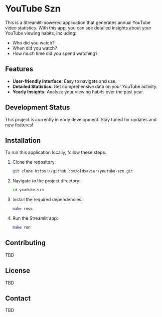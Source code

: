 # YouTube Szn

This is a Streamlit-powered application that generates annual YouTube video statistics. With this app, you can see detailed insights about your YouTube viewing habits, including:

- Who did you watch?
- When did you watch?
- How much time did you spend watching?

## Features

- **User-friendly Interface**: Easy to navigate and use.
- **Detailed Statistics**: Get comprehensive data on your YouTube activity.
- **Yearly Insights**: Analyze your viewing habits over the past year.

## Development Status

This project is currently in early development. Stay tuned for updates and new features!

## Installation

To run this application locally, follow these steps:

1. Clone the repository:
    ```bash
    git clone https://github.com/oldxavier/youtube-szn.git
    ```
2. Navigate to the project directory:
    ```bash
    cd youtube-szn
    ```
3. Install the required dependencies:
    ```bash
    make reqs
    ```
4. Run the Streamlit app:
    ```bash
    make run
    ```

## Contributing

TBD

## License

TBD

## Contact

TBD

